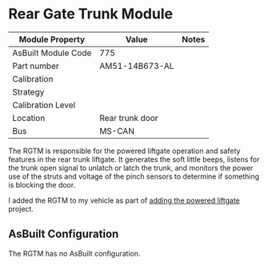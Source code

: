 # Rear Gate Trunk Module

| Module Property     | Value           | Notes |
| ------------------- | --------------- | ----- |
| AsBuilt Module Code | 775             |       |
| Part number         | AM51-14B673-AL  |       |
| Calibration         |                 |       |
| Strategy            |                 |       |
| Calibration Level   |                 |       |
| Location            | Rear trunk door |       |
| Bus                 | MS-CAN          |       |

The RGTM is responsible for the powered liftgate operation and safety features in the rear trunk liftgate. It generates the soft little beeps, listens for the trunk open signal to unlatch or latch the trunk, and monitors the power use of the struts and voltage of the pinch sensors to determine if something is blocking the door.

I added the RGTM to my vehicle as part of [adding the powered liftgate](/projects/add_power_liftgate.md) project.

## AsBuilt Configuration

The RGTM has no AsBuilt configuration.
